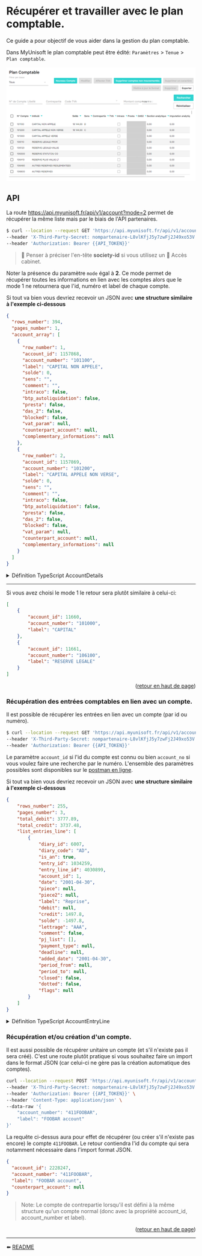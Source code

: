 <span id="readme-top"></span>

# Récupérer et travailler avec le plan comptable.
Ce guide a pour objectif de vous aider dans la gestion du plan comptable.

Dans MyUnisoft le plan comptable peut être édité: `Paramètres` > `Tenue` > `Plan comptable`.

![](./images/plan_comptable.PNG)

## API

La route https://api.myunisoft.fr/api/v1/account?mode=2 permet de récupérer la même liste mais par le biais de l'API partenaires.

```bash
$ curl --location --request GET 'https://api.myunisoft.fr/api/v1/account?mode=2' \
--header 'X-Third-Party-Secret: nompartenaire-L8vlKfjJ5y7zwFj2J49xo53V' \
--header 'Authorization: Bearer {{API_TOKEN}}'
```

> 👀 Penser à préciser l'en-tête **society-id** si vous utilisez un 🔹 Accès cabinet.

Noter la présence du paramètre `mode` égal à **2**. Ce mode permet de récupérer toutes les informations en lien avec les comptes alors que le mode 1 ne retournera que l'id, numéro et label de chaque compte.

Si tout va bien vous devriez recevoir un JSON avec **une structure similaire à l'exemple ci-dessous**
```json
{
  "rows_number": 394,
  "pages_number": 1,
  "account_array": [
    {
      "row_number": 1,
      "account_id": 1157868,
      "account_number": "101100",
      "label": "CAPITAL NON APPELE",
      "solde": 0,
      "sens": "",
      "comment": "",
      "intraco": false,
      "btp_autoliquidation": false,
      "presta": false,
      "das_2": false,
      "blocked": false,
      "vat_param": null,
      "counterpart_account": null,
      "complementary_informations": null
    },
    {
      "row_number": 2,
      "account_id": 1157869,
      "account_number": "101200",
      "label": "CAPITAL APPELE NON VERSE",
      "solde": 0,
      "sens": "",
      "comment": "",
      "intraco": false,
      "btp_autoliquidation": false,
      "presta": false,
      "das_2": false,
      "blocked": false,
      "vat_param": null,
      "counterpart_account": null,
      "complementary_informations": null
    }
  ]
}
```

<details><summary>Définition TypeScript AccountDetails</summary>

```ts
interface AccountDetails {
  solde: number;
  sens: string;
  comment: string;
  intraco: boolean;
  btp_autoliquidation: boolean;
  presta: boolean;
  exoneration: boolean;
  das_2: boolean;
  blocked: boolean;
  vat_param: VatParam; // voir le guide sur la TVA
  array_counterpart_account: CounterpartAccountLine[];
  complementary_informations: ComplementaryInformations;
  society_id: number;
  closed: boolean;
}

interface ComplementaryInformations {
  id_info_compte_tiers: number;
  person_in_charge: string;
  address_number: string;
  indice_repetition: string;
  address: string;
  address_complement: string;
  postal_code: string;
  city: string;
  siren: string;
  name: string;
  contact_lastname: string;
  contact_firstname: string;
  function: string;
  tel: string;
  email: string;
  comment: string;
  profession: string;
  firstname: string;
  lastname: string;
  type_info_compte_tiers: number;
  iban_list: Iban[];
  way_type: WayType;
  amount_type_paid: AmountTypePaid;
  ape: Ape;
  id_payment_deadline: number;
  payment_deadline: PaymentDeadline;
  payment_type_id: number;
  payment_type: PaymentType;
}

interface CounterpartAccountLine extends Account {
  num_ordre: string;
  vat_param: VatParam | null;
}

interface Iban {
  id_iban_compte_tiers: number;
  iban: string;
  bic: string;
  etablissement: string;
  rum_date_signature?: string;
}

interface PaymentType {
  payment_type_id: number;
  label: string;
  code: string;
}

interface PaymentDeadline {
  id_payment_deadline: number;
  label: string;
  number_of_days: number;
  end_month: boolean;
  day_number: number | null;
}

interface Ape {
  id: number;
  value: string;
  label: string;
  info: string;
}

interface WayType {
  way_type_id: number;
  label: string;
}

interface AmountTypePaid {
  id_amount_type_paid: number;
  label: string;
}
```
</details>

---

Si vous avez choisi le mode 1 le retour sera plutôt similaire à celui-ci:

```json
[
    {
        "account_id": 11660,
        "account_number": "101000",
        "label": "CAPITAL"
    },
    {
        "account_id": 11661,
        "account_number": "106100",
        "label": "RESERVE LEGALE"
    }
]
```

<p align="right">(<a href="#readme-top">retour en haut de page</a>)</p>

### Récupération des entrées comptables en lien avec un compte.
Il est possible de récupérer les entrées en lien avec un compte (par id ou numéro).

```bash
$ curl --location --request GET 'https://api.myunisoft.fr/api/v1/account/entries?limit=100&account_no=401NAME' \
--header 'X-Third-Party-Secret: nompartenaire-L8vlKfjJ5y7zwFj2J49xo53V' \
--header 'Authorization: Bearer {{API_TOKEN}}'
```

Le paramètre `account_id` si l'id du compte est connu ou bien `account_no` si vous voulez faire une recherche par le numéro. L'ensemble des paramètres possibles sont disponibles sur le [postman en ligne](https://docs.api.myunisoft.fr/#intro).

Si tout va bien vous devriez recevoir un JSON avec **une structure similaire à l'exemple ci-dessous**
```json
{
    "rows_number": 255,
    "pages_number": 3,
    "total_debit": 3777.89,
    "total_credit": 3737.48,
    "list_entries_line": [
        {
            "diary_id": 6007,
            "diary_code": "AD",
            "is_an": true,
            "entry_id": 1034259,
            "entry_line_id": 4030899,
            "account_id": 1,
            "date": "2001-04-30",
            "piece": null,
            "piece2": null,
            "label": "Reprise",
            "debit": null,
            "credit": 1497.8,
            "solde": -1497.8,
            "lettrage": "AAA",
            "comment": false,
            "pj_list": [],
            "payment_type": null,
            "deadline": null,
            "added_date": "2001-04-30",
            "period_from": null,
            "period_to": null,
            "closed": false,
            "dotted": false,
            "flags": null
        }
    ]
}
```

<details><summary>Définition TypeScript AccountEntryLine</summary>

```ts
interface AccountEntryLine {
  diary_id: number;
  diary_code: string;
  entry_id: number;
  entry_line_id: number;
  date: string;
  piece: null | string;
  piece2: string;
  label: string;
  debit: null | number;
  credit: null | number;
  solde: number;
  lettrage: string;
  comment: boolean;
  pj_list: CloudDocument[];
  payment_type: null | {
    id_type_reglement: number;
    nom: string;
  };
  deadline: null | string;
  added_date: string;
  closed: boolean;
  flags: any | null;
  dotted: boolean;
  is_an: boolean;
  creator: {
    id: number;
    firstname: string;
    name: string;
  }
}

interface CloudDocument {
  document_id: number;
  name: string;

  /** Token de partage du document. */
  token: string;

  /** Adresse du serveur. */
  baseUrl: string;

  /** Miniature. */
  thumbnail: string;

  /** URL du document */
  link: string;

  /** URL de téléchargement du document */
  download: string;
}

```
</details>

### Récupération et/ou création d'un compte.
Il est aussi possible de récupérer unitaire un compte (et s'il n'existe pas il sera créé). C'est une route plutôt pratique si vous souhaitez faire un import dans le format JSON (car celui-ci ne gère pas la création automatique des comptes).

```bash
curl --location --request POST 'https://api.myunisoft.fr/api/v1/account' \
--header 'X-Third-Party-Secret: nompartenaire-L8vlKfjJ5y7zwFj2J49xo53V' \
--header 'Authorization: Bearer {{API_TOKEN}}' \
--header 'Content-Type: application/json' \
--data-raw '{
    "account_number": "411FOOBAR",
    "label": "FOOBAR account"
}'
```

La requête ci-dessus aura pour effet de récupérer (ou créer s'il n'existe pas encore) le compte `411FOOBAR`. Le retour contiendra l'id du compte qui sera notamment nécessaire dans l'import format JSON.

```json
{
  "account_id": 2228247,
  "account_number": "411FOOBAR",
  "label": "FOOBAR account",
  "counterpart_account": null
}
```

> Note: Le compte de contrepartie lorsqu'il est défini à la même structure qu'un compte normal (donc avec la propriété account_id, account_number et label).

<p align="right">(<a href="#readme-top">retour en haut de page</a>)</p>

---

⬅️ [README](../README.md)
